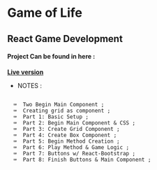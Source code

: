 # Game of Life
## React Game Development 

#### Project Can be found in here :
 **[Live version](https://twitch-tv-json-api.web.app/)**


* NOTES :

```
  
  ⌨  Two Begin Main Component ;
  ⌨  Creating grid as component ;
  ⌨  Part 1: Basic Setup ;
  ⌨  Part 2: Begin Main Component & CSS ;
  ⌨  Part 3: Create Grid Component ;
  ⌨  Part 4: Create Box Component ;
  ⌨  Part 5: Begin Method Creation ;
  ⌨  Part 6: Play Method & Game Logic ;
  ⌨  Part 7: Buttons w/ React-Bootstrap ;
  ⌨  Part 8: Finish Buttons & Main Component ;




```